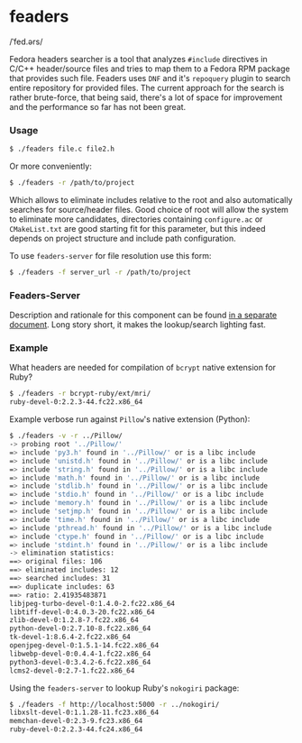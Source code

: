# feaders
/ˈfed.ərs/

Fedora headers searcher is a tool that analyzes `#include` directives in C/C++ header/source files and tries to map them to a Fedora RPM package that provides such file. Feaders uses `DNF` and it's `repoquery` plugin to search entire repository for provided files. The current approach for the search is rather brute-force, that being said, there's a lot of space for improvement and the performance so far has not been great.

### Usage

```bash
$ ./feaders file.c file2.h
```

Or more conveniently:

```bash
$ ./feaders -r /path/to/project
```

Which allows to eliminate includes relative to the root and also automatically searches for source/header files.
Good choice of root will allow the system to eliminate more candidates, directories containing `configure.ac` or `CMakeList.txt` are good starting fit for this parameter, but this indeed depends on project structure and include path configuration.

To use `feaders-server` for file resolution use this form:
```bash
$ ./feaders -f server_url -r /path/to/project
```

### Feaders-Server
Description and rationale for this component can be found [in a separate document](http://github.com/shaded-enmity/feaders/tree/master/server). Long story short, it makes the lookup/search lighting fast.

### Example
What headers are needed for compilation of `bcrypt` native extension for Ruby?

```bash
$ ./feaders -r bcrypt-ruby/ext/mri/
ruby-devel-0:2.2.3-44.fc22.x86_64
```

Example verbose run against `Pillow`'s native extension (Python):
```bash
$ ./feaders -v -r ../Pillow/
-> probing root '../Pillow/'
=> include 'py3.h' found in '../Pillow/' or is a libc include
=> include 'unistd.h' found in '../Pillow/' or is a libc include
=> include 'string.h' found in '../Pillow/' or is a libc include
=> include 'math.h' found in '../Pillow/' or is a libc include
=> include 'stdlib.h' found in '../Pillow/' or is a libc include
=> include 'stdio.h' found in '../Pillow/' or is a libc include
=> include 'memory.h' found in '../Pillow/' or is a libc include
=> include 'setjmp.h' found in '../Pillow/' or is a libc include
=> include 'time.h' found in '../Pillow/' or is a libc include
=> include 'pthread.h' found in '../Pillow/' or is a libc include
=> include 'ctype.h' found in '../Pillow/' or is a libc include
=> include 'stdint.h' found in '../Pillow/' or is a libc include
-> elimination statistics:
==> original files: 106
==> eliminated includes: 12
==> searched includes: 31
==> duplicate includes: 63
==> ratio: 2.41935483871
libjpeg-turbo-devel-0:1.4.0-2.fc22.x86_64
libtiff-devel-0:4.0.3-20.fc22.x86_64
zlib-devel-0:1.2.8-7.fc22.x86_64
python-devel-0:2.7.10-8.fc22.x86_64
tk-devel-1:8.6.4-2.fc22.x86_64
openjpeg-devel-0:1.5.1-14.fc22.x86_64
libwebp-devel-0:0.4.4-1.fc22.x86_64
python3-devel-0:3.4.2-6.fc22.x86_64
lcms2-devel-0:2.7-1.fc22.x86_64
```

Using the `feaders-server` to lookup Ruby's `nokogiri` package:
```bash
$ ./feaders -f http://localhost:5000 -r ../nokogiri/
libxslt-devel-0:1.1.28-11.fc23.x86_64
memchan-devel-0:2.3-9.fc23.x86_64
ruby-devel-0:2.2.3-44.fc24.x86_64
```
